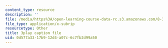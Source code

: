 ```yaml
---
content_type: resource
description: ''
file: /media/https%3A/open-learning-course-data-rc.s3.amazonaws.com/8-334-statistical-mechanics-ii-statistical-physics-of-fields-spring-2014/0d577a3317b912d4a07c6c7fb2d99a50_1_dMnMLbIok.srt
file_type: application/x-subrip
resourcetype: Other
title: 3play caption file
uid: 0d577a33-17b9-12d4-a07c-6c7fb2d99a50
---
```

